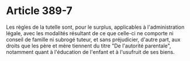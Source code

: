 # Article 389-7

Les règles de la tutelle sont, pour le surplus, applicables à l'administration légale, avec les modalités résultant de ce que celle-ci ne comporte ni conseil de famille ni subrogé tuteur, et sans préjudicier, d'autre part, aux droits que les père et mère tiennent du titre "De l'autorité parentale", notamment quant à l'éducation de l'enfant et à l'usufruit de ses biens.